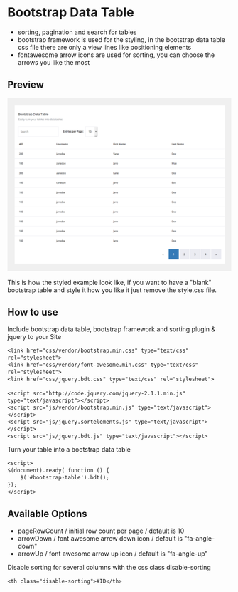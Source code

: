 Bootstrap Data Table
====================

- sorting, pagination and search for tables
- bootstrap framework is used for the styling, in the bootstrap data table css file there are only a view lines like positioning elements
- fontawesome arrow icons are used for sorting, you can choose the arrows you like the most

Preview 
-------

<img src="preview/screenshot-localhost 2015-11-18 18-34-50.png">

This is how the styled example look like, if you want to have a "blank" bootstrap table and style it how you like it just remove the style.css file.

How to use
----------

Include bootstrap data table, bootstrap framework and sorting plugin & jquery to your Site

    <link href="css/vendor/bootstrap.min.css" type="text/css" rel="stylesheet">
    <link href="css/vendor/font-awesome.min.css" type="text/css" rel="stylesheet">
    <link href="css/jquery.bdt.css" type="text/css" rel="stylesheet">
    
    <script src="http://code.jquery.com/jquery-2.1.1.min.js" type="text/javascript"></script>
    <script src="js/vendor/bootstrap.min.js" type="text/javascript"></script>
    <script src="js/jquery.sortelements.js" type="text/javascript"></script>
    <script src="js/jquery.bdt.js" type="text/javascript"></script>

Turn your table into a bootstrap data table

    <script>
    $(document).ready( function () {
        $('#bootstrap-table').bdt();
    });
    </script>

Available Options
-----------------

- pageRowCount / initial row count per page / default is 10
- arrowDown / font awesome arrow down icon / default is "fa-angle-down"
- arrowUp / font awesome arrow up icon / default is "fa-angle-up"
 
Disable sorting for several columns with the css class disable-sorting

    <th class="disable-sorting">#ID</th>
